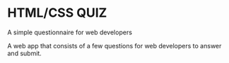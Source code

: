 # HTML/CSS QUIZ
 A simple questionnaire for web developers
 
 A web app that consists of a few questions for web developers to answer and submit.
